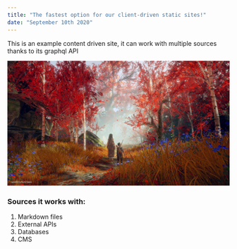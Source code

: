 ```yaml
---
title: "The fastest option for our client-driven static sites!"
date: "September 10th 2020"
---
```


This is an example content driven site, it can work with multiple sources thanks to its graphql API

![Loki](./loki.jpg)

### Sources it works with:

1. Markdown files
2. External APIs
3. Databases
4. CMS
